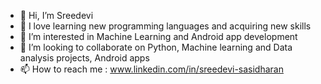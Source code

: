 - 👋 Hi, I’m Sreedevi
- 🌱 I love learning new programming languages and acquiring new skills
- 👀 I’m interested in Machine Learning and Android app development
- 💞️ I’m looking to collaborate on Python, Machine learning and Data analysis projects, Android apps
- 📫 How to reach me : www.linkedin.com/in/sreedevi-sasidharan

<!---
sreedevi101/sreedevi101 is a ✨ special ✨ repository because its `README.md` (this file) appears on your GitHub profile.
You can click the Preview link to take a look at your changes.
--->
